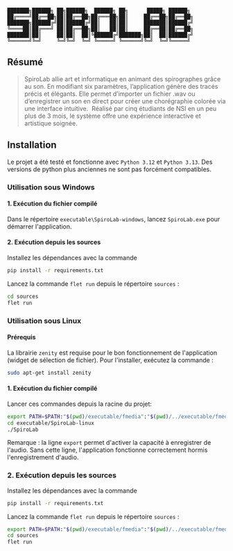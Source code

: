 ```text
███████╗██████╗ ██╗██████╗  ██████╗ ██╗      █████╗ ██████╗ 
██╔════╝██╔══██╗██║██╔══██╗██╔═══██╗██║     ██╔══██╗██╔══██╗
███████╗██████╔╝██║██████╔╝██║   ██║██║     ███████║██████╔╝
╚════██║██╔═══╝ ██║██╔══██╗██║   ██║██║     ██╔══██║██╔══██╗
███████║██║     ██║██║  ██║╚██████╔╝███████╗██║  ██║██████╔╝
╚══════╝╚═╝     ╚═╝╚═╝  ╚═╝ ╚═════╝ ╚══════╝╚═╝  ╚═╝╚═════╝ 
```

## Résumé

> SpiroLab allie art et informatique en animant des spirographes grâce au son.
> En modifiant six paramètres, l’application génère des tracés précis et élégants.
> Elle permet d’importer un fichier .wav ou d’enregistrer un son en direct pour créer une chorégraphie colorée via une interface intuitive.
> Réalisé par cinq étudiants de NSI en un peu plus de 3 mois, le système offre une expérience interactive et artistique soignée.

## Installation

Le projet a été testé et fonctionne avec `Python 3.12` et `Python 3.13`. Des versions de python plus anciennes ne sont pas forcément compatibles.

### Utilisation sous Windows

#### 1. Exécution du fichier compilé
Dans le répertoire `executable\SpiroLab-windows`, lancez `SpiroLab.exe` pour démarrer l'application.

#### 2. Exécution depuis les sources

Installez les dépendances avec la commande
```cmd
pip install -r requirements.txt
```

Lancez la commande `flet run` depuis le répertoire `sources` :
```cmd
cd sources
flet run
```

### Utilisation sous Linux

#### Prérequis
La librairie `zenity` est requise pour le bon fonctionnement de l'application (widget de sélection de fichier). Pour l'installer, exécutez la commande :

```bash
sudo apt-get install zenity
```

#### 1. Exécution du fichier compilé

Lancer ces commandes depuis la racine du projet:
```bash
export PATH=$PATH:"$(pwd)/executable/fmedia":"$(pwd)/../executable/fmedia":"$(pwd)/../../executable/fmedia"
cd executable/SpiroLab-linux
./SpiroLab
```

Remarque : la ligne `export` permet d'activer la capacité à enregistrer de l'audio. Sans cette ligne, l'application fonctionne correctement hormis l'enregistrement d'audio.

### 2. Exécution depuis les sources

Installez les dépendances avec la commande
```bash
pip install -r requirements.txt
```

Lancez la commande `flet run` depuis le répertoire `sources` :
```bash
export PATH=$PATH:"$(pwd)/executable/fmedia":"$(pwd)/../executable/fmedia":"$(pwd)/../../executable/fmedia"
cd sources
flet run
```